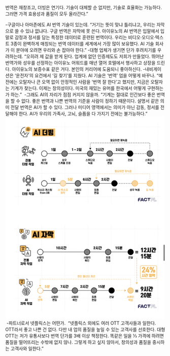 번역은 재창조고, 더빙은 연기다. 기술이 대체할 순 없지만, 기술로 효율화는 가능하다. 그러면 가격 효용성과 품질이 모두 올라간다.”

-구글이나 아마존에도 AI 번역 기술이 있는데.
“거기는 뜻이 맞냐 틀리냐고, 우리는 자막으로 쓸 수 있냐 없냐다. 구글 번역은 자막에 못 쓴다. 아이유노의 AI 번역은 입말에서 입말로 감정과 정서를 담는 특정한 데이터로 훈련된 번역이다. 우리는 비디오·오디오·텍스트 3종이 완벽하게 매칭되는 번역 데이터를 세계에서 가장 많이 보유했다. AI 기술 회사가 이 분야에 오려면 우리와 손 잡아야 한다.”
-대형 업체가 생기면 단가 후려치기를 우려하는데.
“오히려 제 값을 받게 된다. 업계에 없던 인증제도도 저희가 만들었다. 뛰어난 번역가와 성우를 선정하는 아이유노 어워드를 매년 열어 호텔에서 행사하고 상장을 드린다. 아이유노의 보증수표 같은 거다. 본인의 커리어에 도움되니 좋아하신다.
-내비게이션은 ‘운전자’의 요건에서 ‘길 찾기’를 지웠다. AI 기술은 ‘번역’ 업을 어떻게 바꾸나.
“예전에는 오탈자나 큰 오역 없이 안정적인 사람을 ‘번역 잘 한다’고 했지만, 지금은 오탈자는 기계가 찾는다. 이제는 창의성이다. 미국의 재밌는 유머를 한국에서 어떻게 구현하는가 하는.” 
-그래도 AI의 자리가 점점 커지지 않을까.
“기계는 절대로 인간보다 좋은 번역을 할 수 없다. 좋은 번역과 나쁜 번역의 기준을 사람이 정하기 때문이다. 설명서 같은 의미 전달 번역은 AI가 할 수 있다. 그러나 미디어 영역에서는 의미가 아닌 감동, 정서를 전달해야 한다. AI가 우리의 가족사, 고뇌, 슬픔을 다 가지기 전에는 불가능하다.” 
![](Assets/AACE3B2C-9E55-4F6E-8BC1-BBC812BEDA04.jpg)
 -파트너로서 넷플릭스는 어떤가.
 “넷플릭스 외에도 여러 OTT 고객사들과 일한다. OTT라서 좋고 나쁜 건 없다. 다만 내 업의 품질을 높일 수 있는 고객사를 선호한다. 대형 OTT는 저가 유통사보다 번역 단가를 3배 이상 책정한다. 똑같은 일을 ⅓ 가격에 하려면 품질을 떨어뜨리는 수밖에 없지 않나. 그렇게 하고 싶지 않아서, 창의성과 품질을 중시하는 고객사와 일한다.” 